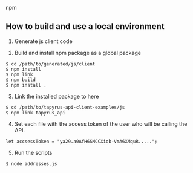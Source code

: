 npm 
## How to build and use a local environment

1. Generate js client code 

2. Build and install npm package as a global package

```
$ cd /path/to/generated/js/client
$ npm install
$ npm link
$ npm build
$ npm install .
```

3. Link the installed package to here

```
$ cd /path/to/tapyrus-api-client-examples/js
$ npm link tapyrus_api
```

4. Set each file with the access token of the user who will be calling the API.

```
let accsessToken = "ya29.a0AfH6SMCCXiqb-VmA6XMquR.....";
```

5. Run the scripts

```
$ node addresses.js
```